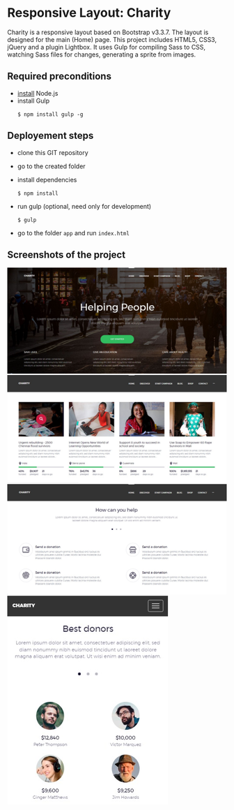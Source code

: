 # Responsive Layout: Charity

Charity is a responsive layout based on Bootstrap v3.3.7. The layout is designed for the main (Home) page. This project includes HTML5, CSS3, jQuery and a plugin Lightbox. It uses Gulp for compiling Sass to CSS, watching Sass files for changes, generating a sprite from images.

## Required preconditions

* [install](https://howtonode.org/how-to-install-nodejs) Node.js
* install Gulp
    ```
    $ npm install gulp -g
    ```
    
## Deployement steps

* clone this GIT repository
* go to the created folder
* install dependencies
    ```
    $ npm install
    ```

* run gulp (optional, need only for development)
    ```
    $ gulp
    ```

* go to the folder `app` and run `index.html`

## Screenshots of the project

![main view, with screen resolution 1366x768 px](screenshots/01.jpg)
![list of activities, with screen resolution 1366x768 px](screenshots/02.jpg)
![help list, with screen resolution 1366x768 px](screenshots/03.jpg)
![list of donors, with screen resolution 480x600 px](screenshots/04.jpg)
